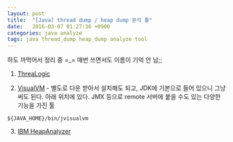 ```yaml
---
layout: post
title:  "[Java] thread dump / heap dump 분석 툴"
date:   2016-03-07 01:27:36 +0900
categories: java analyze
tags: java thread_dump heap_dump analyze tool
---
```


하도 까먹어서 정리 중 =_= 매번 쓰면서도 이름이 기억 안 남;;

1. [ThreaLogic](https://java.net/projects/threadlogic)

2. [VisualVM](https://visualvm.java.net/) - 별도로 다운 받아서 설치해도 되고, JDK에 기본으로 들어 있으니 그냥 써도 된다. 아래 위치에 있다. JMX 등으로 remote 서버에 붙을 수도 있는 다양한 기능을 가진 툴
```
${JAVA_HOME}/bin/jvisualvm
```

3. [IBM HeapAnalyzer](https://www.ibm.com/developerworks/community/groups/service/html/communityview?communityUuid=4544bafe-c7a2-455f-9d43-eb866ea60091)
